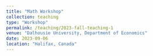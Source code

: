 ```yaml
---
title: "Math Workshop"
collection: teaching
type: "Workshop"
permalink: /teaching/2023-fall-teaching-1
venue: "Dalhousie University, Department of Economics"
date: 2023-09-06
location: "Halifax, Canada"
---
```


